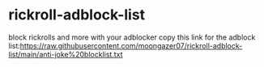 # rickroll-adblock-list
block rickrolls and more with your adblocker
copy this link for the adblock list:https://raw.githubusercontent.com/moongazer07/rickroll-adblock-list/main/anti-joke%20blocklist.txt
